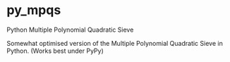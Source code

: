 # py_mpqs
Python Multiple Polynomial Quadratic Sieve

Somewhat optimised version of the Multiple Polynomial Quadratic Sieve in Python. (Works best under PyPy)

